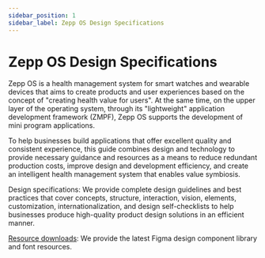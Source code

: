 ```yaml
---
sidebar_position: 1
sidebar_label: Zepp OS Design Specifications
---
```


# Zepp OS Design Specifications

Zepp OS is a health management system for smart watches and wearable devices that aims to create products and user experiences based on the concept of "creating health value for users". At the same time, on the upper layer of the operating system, through its "lightweight" application development framework (ZMPF), Zepp OS supports the development of mini program applications.

To help businesses build applications that offer excellent quality and consistent experience, this guide combines design and technology to provide necessary guidance and resources as a means to reduce redundant production costs, improve design and development efficiency, and create an intelligent health management system that enables value symbiosis.

Design specifications: We provide complete design guidelines and best practices that cover concepts, structure, interaction, vision, elements, customization, internationalization, and design self-checklists to help businesses produce high-quality product design solutions in an efficient manner.

[Resource downloads](../designs/download.md): We provide the latest Figma design component library and font resources.
